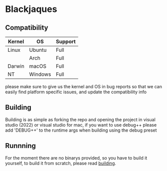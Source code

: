 # Blackjaques

## Compatibility

| Kernel | OS      | Support |
|--------|---------|---------|
| Linux  | Ubuntu  | Full    |
|        | Arch    | Full    |
| Darwin | macOS   | Full    |
| NT     | Windows | Full    |

please make sure to give us the kernel and OS in bug reports so that we can easily find platform specific issues, and update the compatibility info

## Building

Building is as simple as forking the repo and opening the project in visual studio (2022) or visual studio for mac, if you want to use debug++ please add 'DEBUG++' to the runtime args when building using the debug preset

## Runnning

For the moment there are no binarys provided, so you have to build it yourself, to build it from scratch, please read [building](#building).
